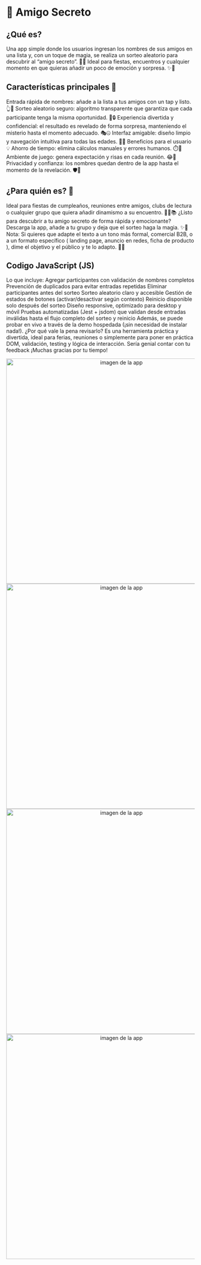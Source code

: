 <h1>🤔 Amigo Secreto</h1>
<h2> ¿Qué es? </h2>
<p> Una app simple donde los usuarios ingresan los nombres de sus amigos en una lista y, con un toque de magia, se realiza un sorteo aleatorio para descubrir al “amigo secreto”. 🎉🤫
Ideal para fiestas, encuentros y cualquier momento en que quieras añadir un poco de emoción y sorpresa. ✨🎁 </p>
  
<h2> Características principales 🧭</h2>
<p>Entrada rápida de nombres: añade a la lista a tus amigos con un tap y listo. 👆📝
Sorteo aleatorio seguro: algoritmo transparente que garantiza que cada participante tenga la misma oportunidad. 🔀🔒
Experiencia divertida y confidencial: el resultado es revelado de forma sorpresa, manteniendo el misterio hasta el momento adecuado. 🎭🤐
Interfaz amigable: diseño limpio y navegación intuitiva para todas las edades. 🧼🧭
Beneficios para el usuario 💡
Ahorro de tiempo: elimina cálculos manuales y errores humanos. ⏱️💨
Ambiente de juego: genera expectación y risas en cada reunión. 😂🎈
Privacidad y confianza: los nombres quedan dentro de la app hasta el momento de la revelación. 🛡️🔐 </p>
 <h2>¿Para quién es? 👥</h2
<p> Ideal para fiestas de cumpleaños, reuniones entre amigos, clubs de lectura o cualquier grupo que quiera añadir dinamismo a su encuentro. 🎂🎊📚
¿Listo para descubrir a tu amigo secreto de forma rápida y emocionante?
Descarga la app, añade a tu grupo y deja que el sorteo haga la magia. ✨📲
Nota: Si quieres que adapte el texto a un tono más formal, comercial B2B, o a un formato específico ( landing page, anuncio en redes, ficha de producto ), dime el objetivo y el público y te lo adapto. 🧭💼 </p>
<p>
<h2> Codigo JavaScript (JS) </h2>
Lo que incluye:
 Agregar participantes con validación de nombres completos
 Prevención de duplicados para evitar entradas repetidas
 Eliminar participantes antes del sorteo
 Sorteo aleatorio claro y accesible
 Gestión de estados de botones (activar/desactivar según contexto)
 Reinicio disponible solo después del sorteo
 Diseño responsive, optimizado para desktop y móvil
 Pruebas automatizadas (Jest + jsdom) que validan desde entradas inválidas hasta el flujo completo del sorteo y reinicio
Además, se puede probar en vivo a través de la demo hospedada (¡sin necesidad de instalar nada!).  
¿Por qué vale la pena revisarlo?
Es una herramienta práctica y divertida, ideal para ferias, reuniones o simplemente para poner en práctica DOM, validación, testing y lógica de interacción.
Sería genial contar con tu feedback  
¡Muchas gracias por tu tiempo!
</p>
<p align="center">
  <img src="https://drive.google.com/file/d/1E1S6AyeSwTZ5c0sIKpYegiEQdgf2sq1R/view?usp=sharing" alt="imagen de la app" width="600"/>
   <img src="https://drive.google.com/file/d/1B0ICNdwpRI0CfrGqwgGb0b-iPQuOfud-/view?usp=drive_link" alt="imagen de la app" width="600"/>
 <img src=" https://drive.google.com/file/d/18W106k1a2S6or7TL_G9Ky02w1kLZBaGX/view?usp=sharing" alt="imagen de la app" width="600"/>
   <img src="https://drive.google.com/file/d/1EKEWDAmce1Qd_qefM0a913SprSdM3uLu/view?usp=drive_link" alt="imagen de la app" width="600"/>
 
</p>



